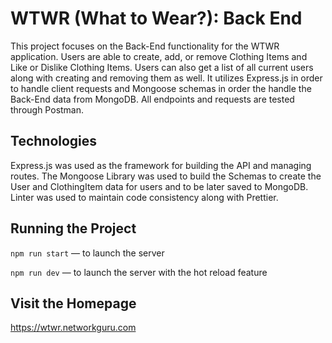 # WTWR (What to Wear?): Back End
This project focuses on the Back-End functionality for the WTWR application. Users are able to create, add, or remove Clothing Items and Like or Dislike Clothing Items. Users can also get a list of all current users along with creating and removing them as well. It utilizes Express.js in order to handle client requests and Mongoose schemas in order the handle the Back-End data from MongoDB. All endpoints and requests are tested through Postman. 

## Technologies
Express.js was used as the framework for building the API and managing routes. The Mongoose Library was used to build the Schemas to create the User and ClothingItem data for users and to be later saved to MongoDB. Linter was used to maintain code consistency along with Prettier.

## Running the Project
`npm run start` — to launch the server 

`npm run dev` — to launch the server with the hot reload feature

## Visit the Homepage
https://wtwr.networkguru.com

